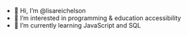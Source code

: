 - 👋 Hi, I’m @lisareichelson
- 👀 I’m interested in programming & education accessibility
- 🌱 I’m currently learning JavaScript and SQL

<!---
lisareichelson/lisareichelson is a ✨ special ✨ repository because its `README.md` (this file) appears on your GitHub profile.
You can click the Preview link to take a look at your changes.
--->
